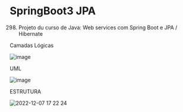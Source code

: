 # SpringBoot3 JPA

298. Projeto du curso de Java: Web services com Spring Boot e JPA / Hibernate

Camadas Lógicas

![image](https://user-images.githubusercontent.com/106672970/205639013-bd6285c6-4ab5-4216-ae7c-19326a8f02b9.png)

UML

![image](https://user-images.githubusercontent.com/106672970/205638765-de37a38c-7d7f-444e-989f-2d63453f5caa.png)

ESTRUTURA

![2022-12-07 17 22 24](https://user-images.githubusercontent.com/106672970/206287665-fd608c4f-3ab2-40d7-ba0b-5243862ca39c.jpg)
